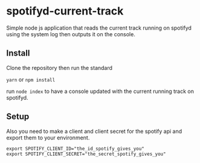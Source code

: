 # spotifyd-current-track

Simple node js application that reads the current track running on spotifyd using the system log then outputs it on the console.

## Install

Clone the repository then run the standard

`yarn` or `npm install`

run `node index` to have a console updated with the current running track on spotifyd.

## Setup

Also you need to make a client and client secret for the spotify api and export them to your environment.

```
export SPOTIFY_CLIENT_ID="the_id_spotify_gives_you"
export SPOTIFY_CLIENT_SECRET="the_secret_spotify_gives_you"
```


